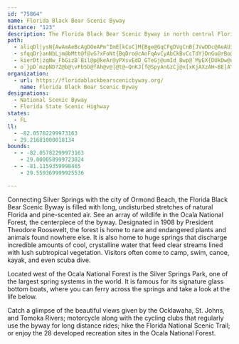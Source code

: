 ```yaml
---
id: "75864"
name: Florida Black Bear Scenic Byway
distance: "123"
description: The Florida Black Bear Scenic Byway in north central Florida is filled with long, uninterrupted stretches of natural Florida and pine-scented air. See an array of wildlife, lush subtropical vegetation, and springs with clear, crystalline water. Be sure to take advantage of the many recreational opportunities like camping, hiking, biking, fishing, swimming, boating, kayaking, and canoeing.
path:
  - aliqDl|ysN{AwAmAeBcAgDOeAPm^ImE[kCoC}M{Bge@GqCFgDVgCnB{JVwDDc@AeAUiFg@oMKaCGSWmF?{CrPstDd@uNAeFi@qJG}CNmFj@sF`Jgg@ZgCXoENcFRyf@`FueBhAk]P_EVsBp@_Ez@gD~BoFdDkF~F{H~GuJxAeC|Zap@zZom@r@yCd@mDJmEEyCa@uD_@iBiEoL]mAc@aDK_EJgBNqAl@}C`AcCv@sAh}@_aAvBuCtBeEbBeF|@gElGsj@|@}ErBgIbEyKbPeYnBmEx@wCnLcg@hAgIbAmKr@gDlBaFhQw\lAsBdBkFl@uDRsD?sA_@{sAGiIYsF_AeGu@sC}Qgh@aA_F[gFgBqcEq@mnAm@{nByAswC}BkqFFuLRuGt@mI|AmJ~Q_aAbAgG^eHJmCUaGoIwz@SoHP_E|DqZtKcw@f@qCfBmFnTui@bFmNr@}FFeCG{DyGwg@??dr@eYdTsJzdAmb@`zAcn@tEwBhZqOjEqBhDkAbIuB`Dg@bGo@jn@gDxGOpFFvGd@|J~AniItqBhPrDxI~BxQhEvGrAdOrBnGh@~DT
  - sfqqDr}anNbLjm@bMtt@f@vG?xFoNt{BqDro@cAnFqAvCyAbCkBvCcTdY}DnGu@rBo@vC]xBKlC?hCTbDb@tCl@~B~Lvc@nAlFvZnhAvCfLr@jDh@tEJfCbClu@d@hQT|H\rC`AzDbA~Bl@dAZf@^d@x@jAlBvCh@x@|FvIpDjFHLDNl`@jj@pLzPbAzBvAxFVfCNlCTjg@QlIgD|m@R~HTxBlJtn@|\|vBrAtJ|^l_Cj@tEpOdfCt@pEhAfDtHfOzfAtsBjDfHlDhGfTja@lBlFXjAn@zEpAtx@XlHVfBx@nE`cAtdEjAtFjJjgA`@xDh@rC~@rCjCtEhb@dc@fCjDrDnGdCfFlBrEnBrFlBhHf@jCns@lrDt@dE|@hIVdEJfF~A`wEf@r`At@xLtD`b@n@lGx@fDxIfVbBnDjCjDfI`H|A`B`BxCv@dCb@dDFhBpA~mBFrE^`D`AdEpA`DnWjg@~Tpv@j@dEHrAFlAItFmCnWqA~Jo@nCaBxEeKtSg@lBq@~D[zFeEhuAKzAi@pDmA~Du@`BiLnSuVj`@aAfBaAfCi@zBsChS_@jBg@`BsBxE_NtTqAlDu@jEW|C?dEhAfTpNvyAb@hDm]dPmfA|p@qF~CgGfBoYxE_~@|OyY`FoCXwDDcDY{D{@eE}AaF{D{DyE{A_DiJg^mA{CmBsDcBeCcE{DmCkBcD_BeEqAcDg@aEQivA^aHJcGd@iFr@mNdDsDr@}FTqF]cQqDsLsAsFWgpCnAeF`@aBZ}A^mDrAkg@zVax@da@uDdDoA`BgBlDe~@vdCcBlDcClDuTbYm|BztCiBrCmDfG}BnFky@`tBqBlEqEbG{DfC{BfAeCp@MCO@e@F_BHq@?k@Ce@CKBi[qDqHSiJ@y_@f@K{AFkB~@uCtCoGN}CUgASk@iAgAmLoIcEwAkAkAcE{Gy@aAaEsDWa@Sy@e@iCuAcFaAkAyCaBiAeAmAaC_CwFiAuBgA}AmEmEu@sAi@sAOuBFeAOeBOu@oFkMqCcF_BkBwBsBoBmAuDeBqc@}JaeBC}EJ_LKoCDyFY{@_Amn@_~@m_@sj@u@gB}@qD{C}GeAwCWy@Iy@KmH[uGGaHZgExAsFTsAf@qGhAoITuDQgD_AeIQoAa@qAiCmEmAaB_GkFiBy@gHqB{@_@{FwDkJeE
  - kierDt|zqNw_FbGizB`Bil@p@keAr@yPXsvEdD_GTeGj@umId_Bwp@`MyEX{DUkDw@uGsCu@_AaDiEkRc[eDaGqOa^_H_NcCyBqh@}]oSoO
  - o`}pD`mzpND?Z@b@\vFbSb@fAh@v@|@t@~QnKJ[f@SpyAnGzCj@x[xKjAXzAH~BE|AY~a@iLzf@iRfCuAhRmN~y@k^zcBcYhBGhADtB^~Al@xB~A|@fAhAxBt@lCZzDzBdg@N`Bv@|Er@rCtc@l{AbBrEzCfFxq@ny@`BfB`BvAxDfCzB`ApBp@lv@zOzDlA`CfAxDjCbDjDdYd^dBrCrCnFlZzs@bA~Cn@hCz@xGRfDExHwGtkAzNP~wDg@rPDhE`@jBf@hJrDzCv@rCX
organization:
  - url: https://floridablackbearscenicbyway.org/
    name: Florida Black Bear Scenic Byway
designations:
  - National Scenic Byway
  - Florida State Scenic Highway
states:
  - FL
ll:
  - -82.05782299973163
  - 29.21681000018134
bounds:
  - - -82.05782299973163
    - 29.000058999723024
  - - -81.1159359998465
    - 29.559369999925536

---
```


Connecting Silver Springs with the city of Ormond Beach, the Florida Black Bear Scenic Byway is filled with long, undisturbed stretches of natural Florida and pine-scented air. See an array of wildlife in the Ocala National Forest, the centerpiece of the byway. Designated in 1908 by President Theodore Roosevelt, the forest is home to rare and endangered plants and animals found nowhere else. It is also home to huge springs that discharge incredible amounts of cool, crystalline water that feed clear streams lined with lush subtropical vegetation. Visitors often come to camp, swim, canoe, kayak, and even scuba dive.

Located west of the Ocala National Forest is the Silver Springs Park, one of the largest spring systems in the world. It is famous for its signature glass bottom boats, where you can ferry across the springs and take a look at the life below.

Catch a glimpse of the beautiful views given by the Ocklawaha, St. Johns, and Tomoka Rivers; motorcycle along with the cycling clubs that regularly use the byway for long distance rides; hike the Florida National Scenic Trail; or enjoy the 28 developed recreation sites in the Ocala National Forest.
